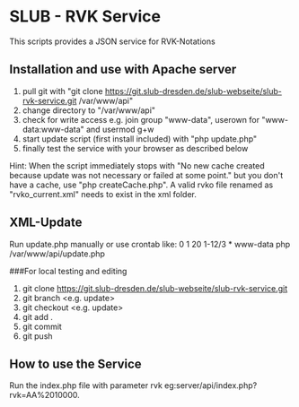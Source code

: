 # SLUB - RVK Service
This scripts provides a JSON service for RVK-Notations

## Installation and use with Apache server
1. pull git with "git clone https://git.slub-dresden.de/slub-webseite/slub-rvk-service.git /var/www/api"
2. change directory to "/var/www/api"
3. check for write access e.g. join group "www-data", userown for "www-data:www-data" and usermod g+w
4. start update script (first install included) with "php update.php"
5. finally test the service with your browser as described below

Hint: When the script immediately stops with "No new cache created because update was not necessary or failed at some point." but you don't have a cache,
use "php createCache.php". A valid rvko file renamed as "rvko_current.xml" needs to exist in the xml folder.

## XML-Update
Run update.php manually or use crontab like:
    0 1 20 1-12/3 * www-data php /var/www/api/update.php

###For local testing and editing
1. git clone https://git.slub-dresden.de/slub-webseite/slub-rvk-service.git
2. git branch <e.g. update>
3. git checkout <e.g. update>
4. git add .
5. git commit
6. git push

## How to use the Service
Run the index.php file with parameter rvk eg:server/api/index.php?rvk=AA%2010000.
